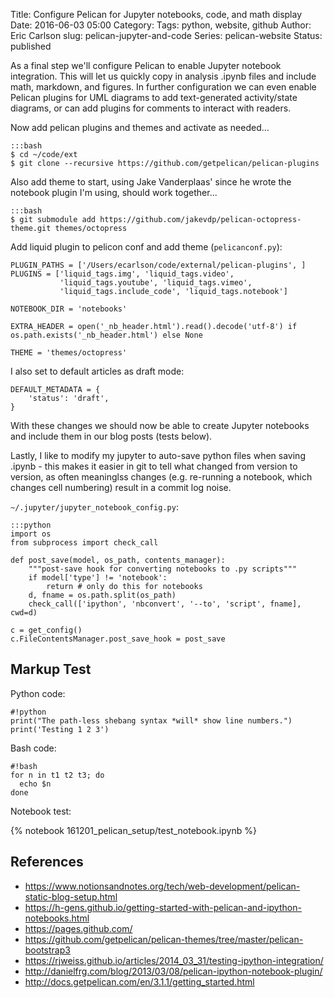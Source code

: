 Title: Configure Pelican for Jupyter notebooks, code, and math display
Date: 2016-06-03 05:00
Category: 
Tags: python, website, github
Author: Eric Carlson
slug: pelican-jupyter-and-code
Series: pelican-website
Status: published

As a final step we'll configure Pelican to enable Jupyter notebook integration.  This will let us
quickly copy in analysis .ipynb files and include math, markdown, and figures.  In further configuration
we can even enable Pelican plugins for UML diagrams to add text-generated activity/state diagrams,
or can add plugins for comments to interact with readers.


Now add pelican plugins and themes and activate as needed...

	:::bash
	$ cd ~/code/ext
	$ git clone --recursive https://github.com/getpelican/pelican-plugins

Also add theme to start, using Jake Vanderplaas' since he wrote the notebook plugin I'm using, should work together...

	:::bash
	$ git submodule add https://github.com/jakevdp/pelican-octopress-theme.git themes/octopress

Add liquid plugin to pelicon conf and add theme (`pelicanconf.py`):

	PLUGIN_PATHS = ['/Users/ecarlson/code/external/pelican-plugins', ]
	PLUGINS = ['liquid_tags.img', 'liquid_tags.video',
			   'liquid_tags.youtube', 'liquid_tags.vimeo',
			   'liquid_tags.include_code', 'liquid_tags.notebook']

	NOTEBOOK_DIR = 'notebooks'
	
	EXTRA_HEADER = open('_nb_header.html').read().decode('utf-8') if os.path.exists('_nb_header.html') else None
	
	THEME = 'themes/octopress'
	
I also set to default articles as draft mode:

	DEFAULT_METADATA = {
		'status': 'draft',
	}

With these changes we should now be able to create Jupyter notebooks and include them in our blog
posts (tests below).

Lastly, I like to modify my jupyter to auto-save python files when saving .ipynb - this makes it
easier in git to tell what changed from version to version, as often meaninglss changes (e.g.
re-running a notebook, which changes cell numbering) result in a commit log noise.

`~/.jupyter/jupyter_notebook_config.py`:

	:::python
	import os
	from subprocess import check_call
	
	def post_save(model, os_path, contents_manager):
		"""post-save hook for converting notebooks to .py scripts"""
		if model['type'] != 'notebook':
			return # only do this for notebooks
		d, fname = os.path.split(os_path)
		check_call(['ipython', 'nbconvert', '--to', 'script', fname], cwd=d)
	
	c = get_config()
	c.FileContentsManager.post_save_hook = post_save

## Markup Test

Python code:

    #!python
    print("The path-less shebang syntax *will* show line numbers.")
    print('Testing 1 2 3')
    
Bash code:
	
	#!bash
	for n in t1 t2 t3; do
	  echo $n
	done


Notebook test:

{% notebook 161201_pelican_setup/test_notebook.ipynb %}


## References

* https://www.notionsandnotes.org/tech/web-development/pelican-static-blog-setup.html
* https://h-gens.github.io/getting-started-with-pelican-and-ipython-notebooks.html
* https://pages.github.com/
* https://github.com/getpelican/pelican-themes/tree/master/pelican-bootstrap3
* https://rjweiss.github.io/articles/2014_03_31/testing-ipython-integration/
* http://danielfrg.com/blog/2013/03/08/pelican-ipython-notebook-plugin/
* http://docs.getpelican.com/en/3.1.1/getting_started.html